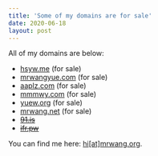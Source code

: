 ```yaml
---
title: 'Some of my domains are for sale'
date: 2020-06-18
layout: post
---
```


All of my domains are below:

* [hsyw.me](http://hsyw.me) (for sale)
* [mrwangyue.com](http://mrwangyue.com) (for sale)
* [aaplz.com](http://aaplz.com) (for sale)
* [mmmwy.com](http://mmmwy.com) (for sale)
* [yuew.org](http://yuew.org) (for sale)
* [mrwang.net](http://mrwang.net) (for sale)
* ~~[91.is](http://91.is)~~
* ~~[ifr.pw](http://ifr.pw)~~

You can find me here: [hi[at]mrwang.org](mailto:hi@mrwang.org).
